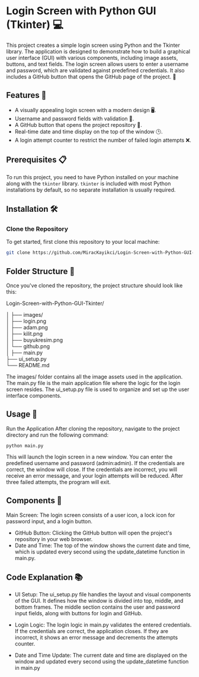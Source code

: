 # Login Screen with Python GUI (Tkinter) 💻

This project creates a simple login screen using Python and the Tkinter library. The application is designed to demonstrate how to build a graphical user interface (GUI) with various components, including image assets, buttons, and text fields. The login screen allows users to enter a username and password, which are validated against predefined credentials. It also includes a GitHub button that opens the GitHub page of the project. 🚀

## Features 🌟

- A visually appealing login screen with a modern design 🖥️.
- Username and password fields with validation 🔑.
- A GitHub button that opens the project repository 💼.
- Real-time date and time display on the top of the window 🕒.
- A login attempt counter to restrict the number of failed login attempts ❌.

## Prerequisites 📋

To run this project, you need to have Python installed on your machine along with the `tkinter` library. `tkinter` is included with most Python installations by default, so no separate installation is usually required.

## Installation 🛠️

### Clone the Repository

To get started, first clone this repository to your local machine:

```bash
git clone https://github.com/MiracKayikci/Login-Screen-with-Python-GUI-Tkinter.git
```
## Folder Structure 📂
Once you've cloned the repository, the project structure should look like this:

Login-Screen-with-Python-GUI-Tkinter/ 

│
├── images/               
│   ├── login.png          
│   ├── adam.png           
│   ├── kilit.png          
│   ├── buyukresim.png     
│   └── github.png         
│
├── main.py                
├── ui_setup.py           
└── README.md              

The images/ folder contains all the image assets used in the application. The main.py file is the main application file where the logic for the login screen resides. The ui_setup.py file is used to organize and set up the user interface components.

## Usage 🚀
Run the Application
After cloning the repository, navigate to the project directory and run the following command:
```
python main.py
```

This will launch the login screen in a new window. You can enter the predefined username and password (admin:admin). If the credentials are correct, the window will close. If the credentials are incorrect, you will receive an error message, and your login attempts will be reduced. After three failed attempts, the program will exit.

## Components 🧩
Main Screen: The login screen consists of a user icon, a lock icon for password input, and a login button.

- GitHub Button: Clicking the GitHub button will open the project's repository in your web browser.
- Date and Time: The top of the window shows the current date and time, which is updated every second using the update_datetime function in main.py.
## Code Explanation 📚
- UI Setup: The ui_setup.py file handles the layout and visual components of the GUI. It defines how the window is divided into top, middle, and bottom frames. The middle section contains the user and password input fields, along with buttons for login and GitHub.

- Login Logic: The login logic in main.py validates the entered credentials. If the credentials are correct, the application closes. If they are incorrect, it shows an error message and decrements the attempts counter.

- Date and Time Update: The current date and time are displayed on the window and updated every second using the update_datetime function in main.py
